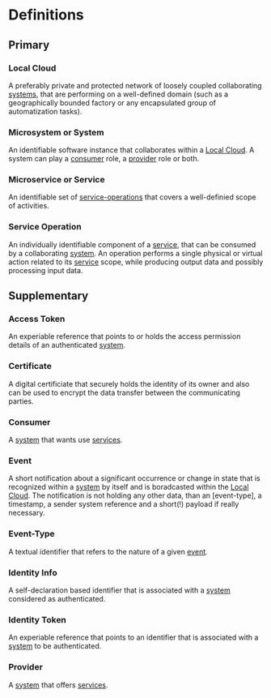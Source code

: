 # Definitions

## Primary

### Local Cloud

A preferably private and protected network of loosely coupled collaborating [systems](./definitions.md#microsystem-or-system), that are performing on a well-defined domain (such as a geographically bounded factory or any encapsulated group of automatization tasks).


### Microsystem or System

An identifiable software instance that collaborates within a [Local Cloud](./definitions.md#local-cloud). A system can play a [consumer](./definitions.md#consumer) role, a [provider](./definitions.md#provider) role or both.

### Microservice or Service

An identifiable set of [service-operations](./definitions.md#service-operation) that covers a well-definied scope of activities. 

### Service Operation

An individually identifiable component of a [service](./definitions.md#microservice-or-service), that can be consumed by a collaborating [system](./definitions.md#microsystem-or-system). An operation performs a single physical or virtual action related to its [service](./definitions.md#microservice-or-service) scope, while producing output data and possibly processing input data. 

## Supplementary

### Access Token

An experiable reference that points to or holds the access permission details of an authenticated [system](./definitions.md#microsystem-or-system).

### Certificate

A digital certificiate that securely holds the identity of its owner and also can be used to encrypt the data transfer between the communicating parties.

### Consumer 

A [system](./definitions.md#microsystem-or-system) that wants use [services](./definitions.md#microservice-or-service).

### Event

A short notification about a significant occurrence or change in state that is recognized within a [system](./definitions.md#microsystem-or-system) by itself and is boradcasted within the [Local Cloud](./definitions.md#local-cloud). The notification is not holding any other data, than an [event-type], a timestamp, a sender system reference and a short(!) payload if really necessary.

### Event-Type

A textual identifier that refers to the nature of a given [event](./definitions.md#event).

### Identity Info

A self-declaration based identifier that is associated with a [system](./definitions.md#microsystem-or-system) considered as authenticated.

### Identity Token

An experiable reference that points to an identifier that is associated with a [system](./definitions.md#microsystem-or-system) to be authenticated.

### Provider

A [system](./definitions.md#microsystem-or-system) that offers [services](./definitions.md#microservice-or-service).